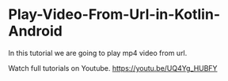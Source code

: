 # Play-Video-From-Url-in-Kotlin-Android

In this tutorial we are going to play mp4 video from url.

Watch full tutorials on Youtube.
https://youtu.be/UQ4Yg_HUBFY
